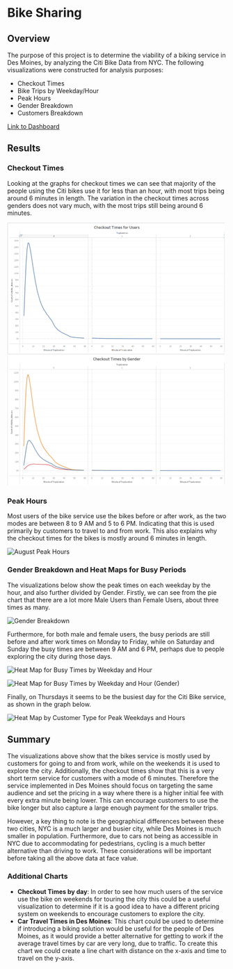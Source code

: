 # Bike Sharing
## Overview
The purpose of this project is to determine the viability of a biking service in Des Moines, by analyzing the Citi Bike Data from NYC. The following visualizations were constructed for analysis purposes:
- Checkout Times
- Bike Trips by Weekday/Hour
- Peak Hours
- Gender Breakdown
- Customers Breakdown

[Link to Dashboard]("https://public.tableau.com/views/NYCCitiBikesFinal/NYCCitiBikes?:language=en-US&:display_count=n&:origin=viz_share_link")

## Results
### Checkout Times
Looking at the graphs for checkout times we can see that majority of the people using the Citi bikes use it for less than an hour, with most trips being around 6 minutes in length. The variation in the checkout times across genders does not vary much, with the most trips still being around 6 minutes.

<img src="https://github.com/msshahid21/bikesharing/blob/main/Images/Checkout%20Times.png" width=500></img> <img src="https://github.com/msshahid21/bikesharing/blob/main/Images/Checkout%20Times%20by%20Gender.png" width=500></img>


### Peak Hours
Most users of the bike service use the bikes before or after work, as the two modes are between 8 to 9 AM and 5 to 6 PM. Indicating that this is used primarily by customers to travel to and from work. This also explains why the checkout times for the bikes is mostly around 6 minutes in length.

![August Peak Hours](https://user-images.githubusercontent.com/67916327/183819564-af046034-317b-452e-b115-2eaf41dc73f7.png)

### Gender Breakdown and Heat Maps for Busy Periods
The visualizations below show the peak times on each weekday by the hour, and also further divided by Gender. Firstly, we can see from the pie chart that there are a lot more Male Users than Female Users, about three times as many.

![Gender Breakdown](https://user-images.githubusercontent.com/67916327/183820111-0a7eed2b-cbfb-4756-be57-debf44077b4c.png)

Furthermore, for both male and female users, the busy periods are still before and after work times on Monday to Friday, while on Saturday and Sunday the busy times are between 9 AM and 6 PM, perhaps due to people exploring the city during those days.

![Heat Map for Busy Times by Weekday and Hour](https://user-images.githubusercontent.com/67916327/183820428-1913243d-6f8f-4df5-b9ee-783e80c50d88.png)

![Heat Map for Busy Times by Weekday and Hour (Gender)](https://user-images.githubusercontent.com/67916327/183820434-b44e46c8-0b93-4e5c-a7cb-7b81e2f36d33.png)

Finally, on Thursdays it seems to be the busiest day for the Citi Bike service, as shown in the graph below.

![Heat Map by Customer Type for Peak Weekdays and Hours](https://user-images.githubusercontent.com/67916327/183820265-d95fbd2a-fadf-4a23-9601-3619e2cf7d46.png)


## Summary
The visualizations above show that the bikes service is mostly used by customers for going to and from work, while on the weekends it is used to explore the city. Additionally, the checkout times show that this is a very short term service for customers with a mode of 6 minutes. Therefore the service implemented in Des Moines should focus on targeting the same audience and set the pricing in a way where there is a higher initial fee with every extra minute being lower. This can encourage customers to use the bike longer but also capture a large enough payment for the smaller trips.

However, a key thing to note is the geographical differences between these two cities, NYC is a much larger and busier city, while Des Moines is much smaller in population. Furthermore, due to cars not being as accessible in NYC due to accommodating for pedestrians, cycling is a much better alternative than driving to work. These considerations will be important before taking all the above data at face value.

### Additional Charts
- **Checkout Times by day**: In order to see how much users of the service use the bike on weekends for touring the city this could be a useful visualization to determine if it is a good idea to have a different pricing system on weekends to encourage customers to explore the city.
- **Car Travel Times in Des Moines**: This chart could be used to determine if introducing a biking solution would be useful for the people of Des Moines, as it would provide a better alternative for getting to work if the average travel times by car are very long, due to traffic. To create this chart we could create a line chart with distance on the x-axis and time to travel on the y-axis.
